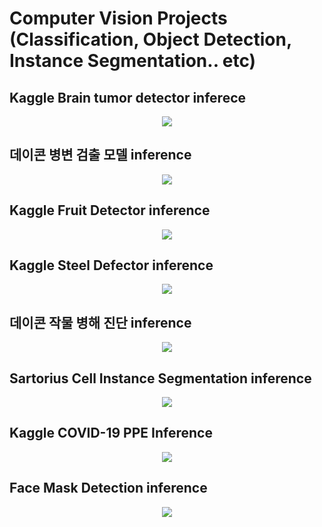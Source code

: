 # Computer Vision Projects (Classification, Object Detection, Instance Segmentation.. etc)

## Kaggle Brain tumor detector inferece
<p align="center">
<img src="https://user-images.githubusercontent.com/49896157/156169460-58d20ee0-de15-44e2-8089-99dff9a3e9ca.png">
</p>

## 데이콘 병변 검출 모델 inference
<p align="center">
<img src="https://user-images.githubusercontent.com/49896157/156169464-c166db07-1119-4d2e-a6d1-d04e405ec687.png">
</p>

## Kaggle Fruit Detector inference
<p align="center">
<img src="https://user-images.githubusercontent.com/49896157/156169467-beae635b-48ad-4192-8880-be7df57e3d97.PNG">
</p>

## Kaggle Steel Defector inference
<p align="center">
<img src="https://user-images.githubusercontent.com/49896157/156169470-58b230fb-68b5-414f-9e87-0b6b31ff46ac.png">
</p>

## 데이콘 작물 병해 진단 inference
<p align="center">
<img src="https://user-images.githubusercontent.com/49896157/157874024-1752e5e9-57a1-4f43-849c-67da78181c69.png">
</p>

## Sartorius Cell Instance Segmentation inference
<p align="center">
<img src="https://user-images.githubusercontent.com/49896157/158388764-a2dd9d99-ec23-456d-8a19-d15e6f803e3d.png">
</p>

## Kaggle COVID-19 PPE Inference
<p align="center">
<img src="https://user-images.githubusercontent.com/49896157/158389783-314f59a1-abc7-4f7f-a6da-5b02ba4db53b.png">
</p>

## Face Mask Detection inference
<p align="center">
<img src="https://user-images.githubusercontent.com/49896157/158389217-e8d4e142-fd24-4b7e-8132-1fb5545077d3.png">
</p>


